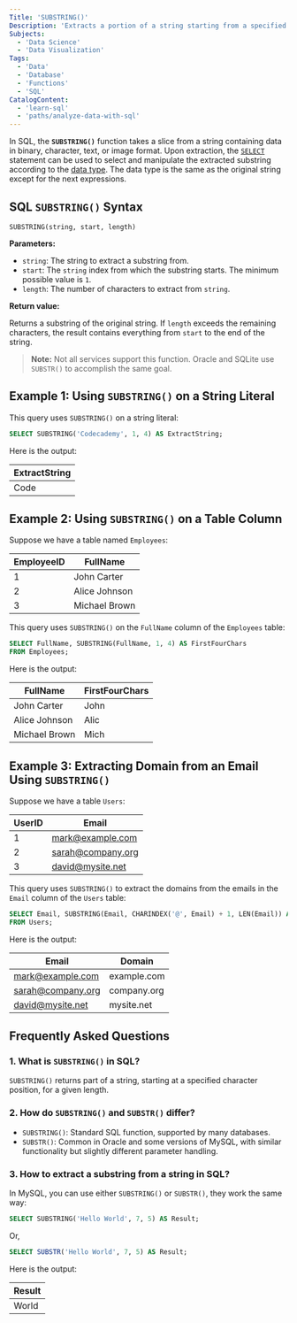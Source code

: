 ```yaml
---
Title: 'SUBSTRING()'
Description: 'Extracts a portion of a string starting from a specified position.'
Subjects:
  - 'Data Science'
  - 'Data Visualization'
Tags:
  - 'Data'
  - 'Database'
  - 'Functions'
  - 'SQL'
CatalogContent:
  - 'learn-sql'
  - 'paths/analyze-data-with-sql'
---
```


In SQL, the **`SUBSTRING()`** function takes a slice from a string containing data in binary, character, text, or image format. Upon extraction, the [`SELECT`](https://www.codecademy.com/resources/docs/sql/commands/select) statement can be used to select and manipulate the extracted substring according to the [data type](https://www.codecademy.com/resources/docs/sql/data-types). The data type is the same as the original string except for the next expressions.

## SQL `SUBSTRING()` Syntax

```pseudo
SUBSTRING(string, start, length)
```

**Parameters:**

- `string`: The string to extract a substring from.
- `start`: The `string` index from which the substring starts. The minimum possible value is `1`.
- `length`: The number of characters to extract from `string`.

**Return value:**

Returns a substring of the original string. If `length` exceeds the remaining characters, the result contains everything from `start` to the end of the string.

> **Note:** Not all services support this function. Oracle and SQLite use `SUBSTR()` to accomplish the same goal.

## Example 1: Using `SUBSTRING()` on a String Literal

This query uses `SUBSTRING()` on a string literal:

```sql
SELECT SUBSTRING('Codecademy', 1, 4) AS ExtractString;
```

Here is the output:

| ExtractString |
| ------------- |
| Code          |

## Example 2: Using `SUBSTRING()` on a Table Column

Suppose we have a table named `Employees`:

| EmployeeID | FullName      |
| ---------- | ------------- |
| 1          | John Carter   |
| 2          | Alice Johnson |
| 3          | Michael Brown |

This query uses `SUBSTRING()` on the `FullName` column of the `Employees` table:

```sql
SELECT FullName, SUBSTRING(FullName, 1, 4) AS FirstFourChars
FROM Employees;
```

Here is the output:

| FullName      | FirstFourChars |
| ------------- | -------------- |
| John Carter   | John           |
| Alice Johnson | Alic           |
| Michael Brown | Mich           |

## Example 3: Extracting Domain from an Email Using `SUBSTRING()`

Suppose we have a table `Users`:

| UserID | Email             |
| ------ | ----------------- |
| 1      | mark@example.com  |
| 2      | sarah@company.org |
| 3      | david@mysite.net  |

This query uses `SUBSTRING()` to extract the domains from the emails in the `Email` column of the `Users` table:

```sql
SELECT Email, SUBSTRING(Email, CHARINDEX('@', Email) + 1, LEN(Email)) AS Domain
FROM Users;
```

Here is the output:

| Email             | Domain      |
| ----------------- | ----------- |
| mark@example.com  | example.com |
| sarah@company.org | company.org |
| david@mysite.net  | mysite.net  |

## Frequently Asked Questions

### 1. What is `SUBSTRING()` in SQL?

`SUBSTRING()` returns part of a string, starting at a specified character position, for a given length.

### 2. How do `SUBSTRING()` and `SUBSTR()` differ?

- `SUBSTRING()`: Standard SQL function, supported by many databases.
- `SUBSTR()`: Common in Oracle and some versions of MySQL, with similar functionality but slightly different parameter handling.

### 3. How to extract a substring from a string in SQL?

In MySQL, you can use either `SUBSTRING()` or `SUBSTR()`, they work the same way:

```sql
SELECT SUBSTRING('Hello World', 7, 5) AS Result;
```

Or,

```sql
SELECT SUBSTR('Hello World', 7, 5) AS Result;
```

Here is the output:

| Result |
| ------ |
| World  |

